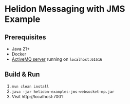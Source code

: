 # Helidon Messaging with JMS Example

## Prerequisites
* Java 21+ 
* Docker
* [ActiveMQ server](../README.md) running on `localhost:61616`

## Build & Run
1. `mvn clean install`
2. `java -jar helidon-examples-jms-websocket-mp.jar`
3. Visit http://localhost:7001

